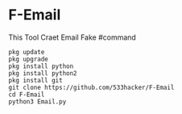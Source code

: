 # F-Email
This Tool Craet Email Fake
#command
```
pkg update
pkg upgrade
pkg install python
pkg install python2
pkg install git
git clone https://github.com/533hacker/F-Email
cd F-Email
python3 Email.py
```
